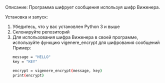 Описание:
Программа шифрует сообщения используя шифр Виженера.

Установка и запуск:
1. Убедитесь, что у вас установлен Python 3 и выше
2. Склонируйте репозиторий
3. Для использования шифра Виженера в своей программе, используйте функцию vigenere_encrypt для шифрования сообщений
Пример:
    ```bash
    message = "HELLO"
    key = "KEY"

    encrypt = vigenere_encrypt(message, key)
    print(encrypt)